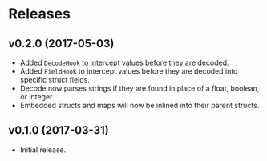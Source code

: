 Releases
========

v0.2.0 (2017-05-03)
-------------------

-   Added `DecodeHook` to intercept values before they are decoded.
-   Added `FieldHook` to intercept values before they are decoded into specific
    struct fields.
-   Decode now parses strings if they are found in place of a float, boolean,
    or integer.
-   Embedded structs and maps will now be inlined into their parent structs.


v0.1.0 (2017-03-31)
-------------------

-   Initial release.
